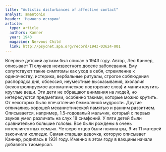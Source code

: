 ```yaml
---
title: "Autistic disturbances of affective contact"
analyst: amantonio
header: 'Немного истории'
article:
  type: article
  authors: Kanner
  year: 1943
  magazine: Nervous Child
  link: http://psycnet.apa.org/record/1943-03624-001
---
```


Впервые детский аутизм был описан в 1943 году. Автор, Лео Каннер, описывает 11 случаев неизвестного доселе заболевания. Ему сопутствуют такие симптомы как уход в себя, стремление к одиночеству, истерика, вербальные ритуалы, строгое соблюдения распорядка дня, обсессия, неуместные высказывания, эхолалия (неконтролируемое автоматическое повторение слов) и мания крутить круглые вещи. Эти дети не обращают внимания на людей, но интересуются предметами, особенно такими, которые можно крутить. От некоторых было впечатление безмолвной мудрости. Другие отличались хорошей механистической памятью и ранним развитием. Описывается, например, 1.5-годовалый мальчик, который с первых звуков умел различать на слух 18 симфоний.
У пяти детей были сравнительно большие головы. Все были рождены в очень интеллигентных семьях. Четверо отцов были психиатры, 9 из 11 матерей закончили колледж.
Самая старшая девочка, которую описывает Каннер, родилась в 1931 году. Именно в этом году в вакцины начали добавлять тиомерсал.
